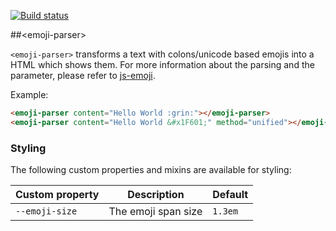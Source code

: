 [![Build status](https://travis-ci.org/idoshamun/emoji-parser.svg?branch=master)](https://travis-ci.org/idoshamun/emoji-parser)

##&lt;emoji-parser&gt;

`<emoji-parser>` transforms a text with colons/unicode based emojis into a HTML which shows them.
For more information about the parsing and the parameter, please refer to [js-emoji](https://github.com/iamcal/js-emoji).


Example:

```html
<emoji-parser content="Hello World :grin:"></emoji-parser>
<emoji-parser content="Hello World &#x1F601;" method="unified"></emoji-parser>
```

### Styling
The following custom properties and mixins are available for styling:

Custom property | Description | Default
----------------|-------------|----------
`--emoji-size` | The emoji span size | `1.3em`
 

